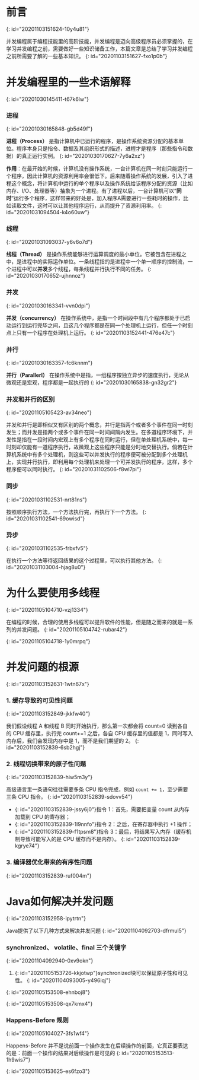 # 前言
{: id="20201103151624-10y4u81"}

并发编程属于编程技能里的高阶技能，并发编程是迈向高级程序员必须掌握的，在学习并发编程之前，需要做好一些知识储备工作，本篇文章是总结了学习并发编程之前所需要了解的一些基本知识。
{: id="20201103151627-fxo1p0b"}

# 并发编程里的一些术语解释
{: id="20201030145411-t67k6lw"}

### 进程
{: id="20201030165848-gb5d49f"}

**进程（Process）** 是指计算机中已运行的程序，是操作系统资源分配的基本单位。程序本身只是指令、数据及其组织形式的描述，进程才是程序（那些指令和数据）的真正运行实例。
{: id="20201030170627-7y6a2xz"}

**作用**：在最开始的时候，计算机没有操作系统，一台计算机在同一时刻只能运行一个程序，因此计算机的资源利用率会很低下。后来随着操作系统的发展，引入了进程这个概念，将计算机中运行的单个程序以及操作系统给该程序分配的资源（比如内存、I/O、处理器等）抽象为一个进程。有了进程以后，一台计算机可以“**同时**”运行多个程序，这样带来的好处是，加入程序A需要进行一些耗时的操作，比如读取文件，这时可以让其他程序运行，从而提升了资源利用率。
{: id="20201031094504-k4o60uw"}

### 线程
{: id="20201031093037-y6v6o7d"}

**线程（Thread）** 是操作系统能够进行运算调度的最小单位。它被包含在进程之中，是进程中的实际运作单位。一条线程指的是进程中一个单一顺序的控制流，一个进程中可以**并发**多个线程，每条线程并行执行不同的任务。
{: id="20201030170652-ujhnnoz"}

### 并发
{: id="20201030163341-vvn0dpi"}

**并发（concurrency）** 在操作系统中，是指一个时间段中有几个程序都处于已启动运行到运行完毕之间，且这几个程序都是在同一个处理机上运行，但任一个时刻点上只有一个程序在处理机上运行。
{: id="20201103152441-476e47c"}

### 并行
{: id="20201030163357-fc6knnm"}

**并行（Parallerl）** 在操作系统中是指，一组程序按独立异步的速度执行，无论从微观还是宏观，程序都是一起执行的
{: id="20201030165838-gn32gr2"}

### 并发和并行的区别
{: id="20201105105423-av34neo"}

并发和并行是即相似又有区别的两个概念，并行是指两个或者多个事件在同一时刻发生；而并发是指两个或多个事件在同一时间间隔内发生。在多道程序环境下，并发性是指在一段时间内宏观上有多个程序在同时运行，但在单处理机系统中，每一时刻却仅能有一道程序执行，故微观上这些程序只能是分时地交替执行。倘若在计算机系统中有多个处理机，则这些可以并发执行的程序便可被分配到多个处理机上，实现并行执行，即利用每个处理机来处理一个可并发执行的程序，这样，多个程序便可以同时执行。
{: id="20201031102506-f8wl7pi"}

### 同步
{: id="20201031102531-nrt81ns"}

按照顺序执行方法，一个方法执行完，再执行下一个方法。
{: id="20201031102541-69owisd"}

### 异步
{: id="20201031102535-frbxfv5"}

在执行一个方法等待返回结果的这个过程里，可以执行其他方法。
{: id="20201031103004-hjag8u0"}

# 为什么要使用多线程
{: id="20201105104710-vzj1334"}

在编程的时候，合理的使用多线程可以提升软件的性能，但是随之而来的就是一系列的并发问题。
{: id="20201105104742-rubar42"}

{: id="20201105104718-1y0mrpq"}

# 并发问题的根源
{: id="20201103152631-1wtn67x"}

### 1. 缓存导致的可见性问题
{: id="20201103152849-jkkfw40"}

我们假设线程 A 和线程 B 同时开始执行，那么第一次都会将 count=0 读到各自的 CPU 缓存里，执行完 count+=1 之后，各自 CPU 缓存里的值都是 1，同时写入内存后，我们会发现内存中是 1，而不是我们期望的 2。
{: id="20201103152839-6sb2hgj"}

### 2. 线程切换带来的原子性问题
{: id="20201103152839-hiw5m3y"}

高级语言里一条语句往往需要多条 CPU 指令完成，例如 `count += 1`，至少需要三条 CPU 指令。
{: id="20201103152839-sdovv54"}

- {: id="20201103152839-jssy6j0"}指令 1：首先，需要把变量 count 从内存加载到 CPU 的寄存器；
- {: id="20201103152839-1l9nnfo"}指令 2：之后，在寄存器中执行 +1 操作；
- {: id="20201103152839-f1tpsm8"}指令 3：最后，将结果写入内存（缓存机制导致可能写入的是 CPU 缓存而不是内存）。
{: id="20201103152839-kgrye74"}

### 3. 编译器优化带来的有序性问题
{: id="20201103152839-ruf004m"}

# Java如何解决并发问题
{: id="20201103152958-ipytrtn"}

Java提供了以下几种方式来解决并发问题
{: id="20201104092703-dfrmul5"}

### synchronized、 volatile、final 三个关键字
{: id="20201104092940-0xv9okn"}

1. {: id="20201105153726-kkjotwp"}synchronized块可以保证原子性和可见性。
{: id="20201104093005-y496iqj"}


{: id="20201105153508-ehnboj8"}

{: id="20201105153508-qx7kmx4"}

### Happens-Before 规则
{: id="20201105104027-3fs1wf4"}

Happens-Before 并不是说前面一个操作发生在后续操作的前面，它真正要表达的是：前面一个操作的结果对后续操作是可见的
{: id="20201105153513-1h9wis7"}

{: id="20201105153625-es6fzo3"}
